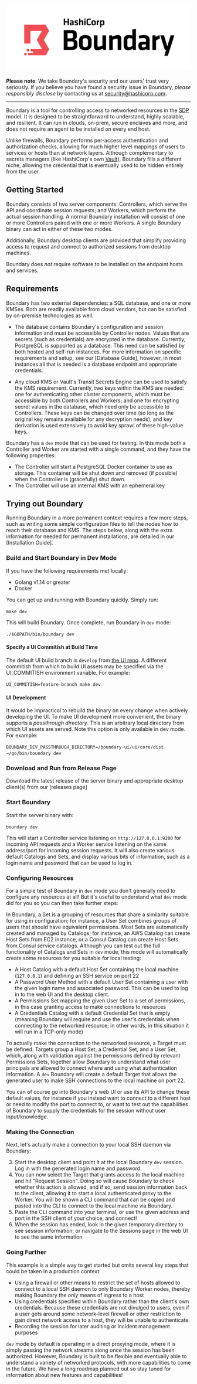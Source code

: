 ![](boundary.png)
----

**Please note**: We take Boundary's security and our users' trust very
seriously. If you believe you have found a security issue in Boundary,
_please responsibly disclose_ by contacting us at
[security@hashicorp.com](mailto:security@hashicorp.com).

----

Boundary is a tool for controlling access to networked resources in the
[SDP](https://en.wikipedia.org/wiki/Software_Defined_Perimeter) model. It is
designed to be straightforward to understand, highly scalable, and resilient.
It can run in clouds, on-prem, secure enclaves and more, and does not require
an agent to be installed on every end host.

Unlike firewalls, Boundary performs per-access authentication and
authorization checks, allowing for much higher level mappings of users to
services or hosts than at network layers. Although complementary to secrets
managers (like HashiCorp's own [Vault](https://www.vaultproject.io/)),
Boundary fills a different niche, allowing the credential that is eventually
used to be hidden entirely from the user.

Getting Started
-------------------------------

Boundary consists of two server components: Controllers, which serve the API
and coordinate session requests; and Workers, which perform the actual session
handling. A normal Boundary installation will consist of one or more
Controllers paired with one or more Workers. A single Boundary binary can act
in either of these two modes.

Additionally, Boundary desktop clients are provided that simplify providing
access to request and connect to authorized sessions from desktop machines.

Boundary does _not_ require software to be installed on the endpoint hosts
and services.

## Requirements

Boundary has two external dependencies: a SQL database, and one or more
KMSes.  Both are readily available from cloud vendors, but can be satisfied by
on-premise technologies as well.

* The database contains Boundary's configuration and session information and
  must be accessible by Controller nodes. Values that are secrets (such as
  credentials) are encrypted in the database. Currently, PostgreSQL is
  supported as a database. This need can be satisfied by both hosted and
  self-run instances. For more information on specific requirements and setup,
  see our [Database Guide], however, in most instances all that is needed is a
  database endpoint and appropriate credentials.

* Any cloud KMS or Vault's Transit Secrets Engine can be used to satisfy the
  KMS requirement. Currently, two keys within the KMS are needed: one for
  authenticating other cluster components, which must be accessible by both
  Controllers and Workers; and one for encrypting secret values in the
  database, which need only be accessible to Controllers. These keys can be
  changed over time (so long as the original key remains available for any
  decryption needs), and key derivation is used extensively to avoid key sprawl
  of these high-value keys.

Boundary has a `dev` mode that can be used for testing. In this mode both a
Controller and Worker are started with a single command, and they have the
following properties:

* The Controller will start a PostgreSQL Docker container to use as storage.
  This container will be shut down and removed (if possible) when the
  Controller is (gracefully) shut down.
* The Controller will use an internal KMS with an ephemeral key

## Trying out Boundary
Running Boundary in a more permanent context requires a few more steps, such
as writing some simple configuration files to tell the nodes how to reach their
database and KMS. The steps below, along with the extra information for needed
for permanent installations, are detailed in our [Installation Guide].

### Build and Start Boundary in Dev Mode

If you have the following requirements met locally:
- Golang v1.14 or greater
- Docker

You can get up and running with Boundary quickly. Simply run:

  ```make dev```

This will build Boundary. Once complete, run Boundary in `dev` mode:

  ```./$GOPATH/bin/boundary dev```

#### Specify a UI Commitish at Build Time

The default UI build branch is `develop` from [the UI
repo](https://github.com/hashicorp/boundary-ui). A different commitish from
which to build UI assets may be specified via the UI_COMMITISH environment
variable. For example:

  ```UI_COMMITISH=feature-branch make dev```

#### UI Development

It would be impractical to rebuild the binary on every change when actively
developing the UI.  To make UI development more convenient, the binary
supports a _passthrough directory_.  This is an arbitrary local
directory from which UI assets are served.  Note this option is only available
in dev mode.  For example:

  ```BOUNDARY_DEV_PASSTHROUGH_DIRECTORY=/boundary-ui/ui/core/dist ~/go/bin/boundary dev```

### Download and Run from Release Page

Download the latest release of the server binary and appropriate desktop
client(s) from our [releases page]

### Start Boundary

Start the server binary with:

  ```boundary dev```

This will start a Controller service listening on `http://127.0.0.1:9200` for
incoming API requests and a Worker service listening on the same address/port for
incoming session requests. It will also create various default Catalogs and Sets,
and display various bits of information, such as a login name and password that can
be used to log in.

### Configuring Resources

For a simple test of Boundary in `dev` mode you don't generally need to
configure any resources at all! But it's useful to understand what `dev` mode
did for you so you can then take further steps:

In Boundary, a Set is a grouping of resources that share a similarity
suitable for using in configuration; for instance, a User Set combines groups
of users that should have equivalent permissions. Most Sets are automatically
created and managed by Catalogs; for instance, an AWS Catalog can create Host
Sets from EC2 instance, or a Consul Catalog can create Host Sets from Consul
service catalogs. Although you can test out the full functionality of Catalogs
and Sets in `dev` mode, this mode will automatically create some resources for
you suitable for local testing:

* A Host Catalog with a default Host Set containing the local machine
  (`127.0.0.1`) and defining an SSH service on port 22
* A Password User Method with a default User Set containing a user with the
  given login name and associated password. This can be used to log in to the
  web UI and the desktop client.
* A Permissions Set mapping the given User Set to a set of permissions, in this
  case granting access to make connections to resources
* A Credentials Catalog with a default Credential Set that is empty (meaning
  Boundary will require and use the user's credentials when connecting to the
  networked resource; in other words, in this situation it will run in a
  TCP-only mode)

To actually make the connection to the networked resource, a Target must be
defined. Targets group a Host Set, a Credential Set, and a User Set, which,
along with validation against the permissions defined by relevant Permissions
Sets, together allow Boundary to understand what user principals are allowed
to connect where and using what authentication information. A `dev` Boundary
will create a default Target that allows the generated user to make SSH
connections to the local machine on port 22.

You can of course go into Boundary's web UI or use its API to change these
default values, for instance if you instead want to connect to a different host
or need to modify the port to connect to, or want to test out the capabilities
of Boundary to supply the credentials for the session without user
input/knowledge.

### Making the Connection

Next, let's actually make a connection to your local SSH daemon via Boundary:

3. Start the desktop client and point it at the local Boundary `dev` session.
   Log in with the generated login name and password.
4. You can now select the Target that grants access to the local machine and
   hit "Request Session". Doing so will cause Boundary to check whether this
   action is allowed, and if so, send session information back to the client,
   allowing it to start a local authenticated proxy to the Worker. You will be
   shown a CLI command that can be copied and pasted into the CLI to connect to
   the local machine via Boundary.
5. Paste the CLI command into your terminal, or use the given address and port
   in the SSH client of your choice, and connect!
6. When the session has ended, look in the given temporary directory to see
   session information; or navigate to the Sessions page in the web UI to see
   the same information

### Going Further

This example is a simple way to get started but omits several key steps that
could be taken in a production context:

* Using a firewall or other means to restrict the set of hosts allowed to
  connect to a local SSH daemon to only Boundary Worker nodes, thereby making
  Boundary the _only_ means of ingress to a host
* Using credentials specified within Boundary rather than the client's own
  credentials. Because these credentials are not divulged to users, even if a
  user gets around some network-level firewall or other restriction to gain
  direct network access to a host, they will be unable to authenticate.
* Recording the session for later auditing or incident management purposes

`dev` mode by default is operating in a direct proxying mode, where it is
simply passing the network streams along once the session has been authorized.
However, Boundary is built to be flexible and eventually able to understand a
variety of networked protocols, with more capabilities to come in the future.
We have a long roadmap planned out so stay tuned for information about new
features and capabilities!
